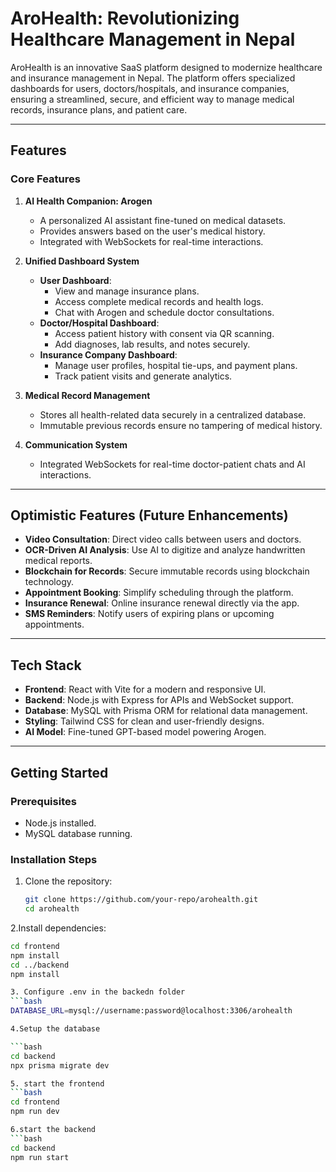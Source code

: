 # AroHealth: Revolutionizing Healthcare Management in Nepal

AroHealth is an innovative SaaS platform designed to modernize healthcare and insurance management in Nepal. The platform offers specialized dashboards for users, doctors/hospitals, and insurance companies, ensuring a streamlined, secure, and efficient way to manage medical records, insurance plans, and patient care.

---

## Features

### Core Features

1. **AI Health Companion: Arogen**  
   - A personalized AI assistant fine-tuned on medical datasets.  
   - Provides answers based on the user's medical history.  
   - Integrated with WebSockets for real-time interactions.  

2. **Unified Dashboard System**  
   - **User Dashboard**:  
     - View and manage insurance plans.  
     - Access complete medical records and health logs.  
     - Chat with Arogen and schedule doctor consultations.  
   - **Doctor/Hospital Dashboard**:  
     - Access patient history with consent via QR scanning.  
     - Add diagnoses, lab results, and notes securely.  
   - **Insurance Company Dashboard**:  
     - Manage user profiles, hospital tie-ups, and payment plans.  
     - Track patient visits and generate analytics.  

3. **Medical Record Management**  
   - Stores all health-related data securely in a centralized database.  
   - Immutable previous records ensure no tampering of medical history.  

4. **Communication System**  
   - Integrated WebSockets for real-time doctor-patient chats and AI interactions.  

---

## Optimistic Features (Future Enhancements)

- **Video Consultation**: Direct video calls between users and doctors.  
- **OCR-Driven AI Analysis**: Use AI to digitize and analyze handwritten medical reports.  
- **Blockchain for Records**: Secure immutable records using blockchain technology.  
- **Appointment Booking**: Simplify scheduling through the platform.  
- **Insurance Renewal**: Online insurance renewal directly via the app.  
- **SMS Reminders**: Notify users of expiring plans or upcoming appointments.  

---

## Tech Stack

- **Frontend**: React with Vite for a modern and responsive UI.  
- **Backend**: Node.js with Express for APIs and WebSocket support.  
- **Database**: MySQL with Prisma ORM for relational data management.  
- **Styling**: Tailwind CSS for clean and user-friendly designs.  
- **AI Model**: Fine-tuned GPT-based model powering Arogen.

---

## Getting Started

### Prerequisites  
- Node.js installed.  
- MySQL database running.

### Installation Steps

1. Clone the repository:  
   ```bash
   git clone https://github.com/your-repo/arohealth.git
   cd arohealth

2.Install dependencies:
   ```bash
   cd frontend
   npm install
   cd ../backend
   npm install

3. Configure .env in the backedn folder
   ```bash
   DATABASE_URL=mysql://username:password@localhost:3306/arohealth

4.Setup the database

```bash
cd backend
npx prisma migrate dev

5. start the frontend
```bash
cd frontend
npm run dev

6.start the backend 
```bash
cd backend
npm run start
